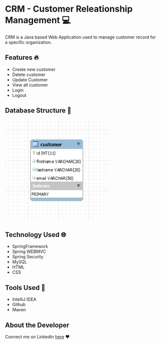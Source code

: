 # CRM - Customer Releationship Management :computer:
CRM is a Java based Web Application used to manage customer record for a specific organization.

## Features :fire:
* Create new customer
* Delete customer
* Update Customer
* View all customer
* Login
* Logout

## Database Structure :file_folder:

![database_screenshot](src/img/db.png)

## Technology Used :globe_with_meridians:
* SpringFramework
* Spring WEBMVC
* Spring Security
* MySQL
* HTML
* CSS

## Tools Used :wrench:
* IntelliJ IDEA
* Github
* Maven

## About the Developer
Connect me on LinkedIn [here](https://www.linkedin.com/mwlite/in/abhishek-vaish) :heart:

